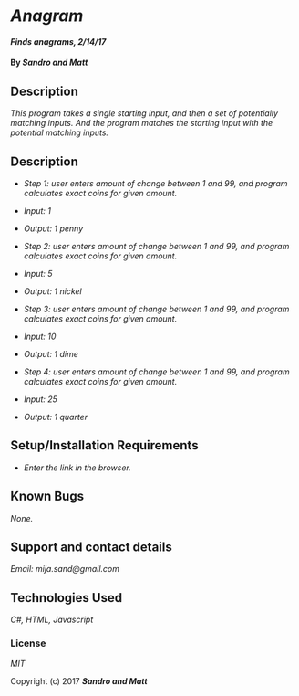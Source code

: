 # _Anagram_

#### _Finds anagrams, 2/14/17_

#### By _**Sandro and Matt**_

## Description

_This program takes a single starting input, and then a set of potentially matching inputs. And the program matches the starting input with the potential matching inputs._

## Description

* _Step 1: user enters amount of change between 1 and 99, and program calculates exact coins for given amount._
* _Input: 1_
* _Output: 1 penny_

* _Step 2: user enters amount of change between 1 and 99, and program calculates exact coins for given amount._
* _Input: 5_
* _Output: 1 nickel_

* _Step 3: user enters amount of change between 1 and 99, and program calculates exact coins for given amount._
* _Input: 10_
* _Output: 1 dime_

* _Step 4: user enters amount of change between 1 and 99, and program calculates exact coins for given amount._
* _Input: 25_
* _Output: 1 quarter_




## Setup/Installation Requirements

* _Enter the link in the browser._

## Known Bugs

_None._

## Support and contact details

_Email: mija.sand@gmail.com_

## Technologies Used

_C#, HTML, Javascript_

### License

*MIT*

Copyright (c) 2017 **_Sandro and Matt_**
